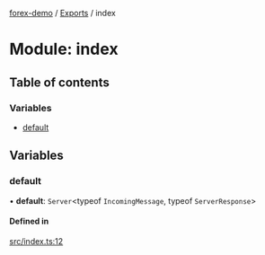 [forex-demo](../README.md) / [Exports](../modules.md) / index

# Module: index

## Table of contents

### Variables

- [default](index.md#default)

## Variables

### default

• **default**: `Server`<typeof `IncomingMessage`, typeof `ServerResponse`\>

#### Defined in

[src/index.ts:12](https://github.com/suphero/forex-demo/blob/ef493db/src/index.ts#L12)
